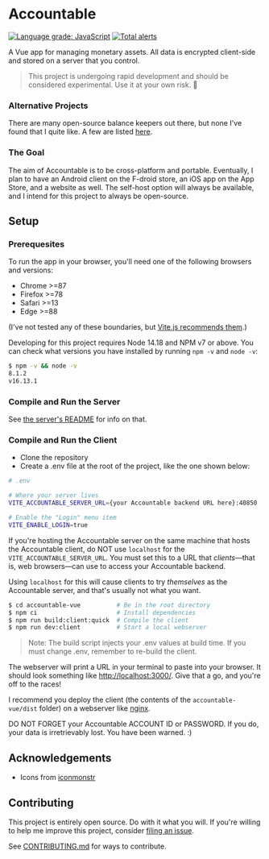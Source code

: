 # Accountable

[![Language grade: JavaScript](https://img.shields.io/lgtm/grade/javascript/g/AverageHelper/accountable-vue.svg?logo=lgtm&logoWidth=18)](https://lgtm.com/projects/g/AverageHelper/accountable-vue/context:javascript) [![Total alerts](https://img.shields.io/lgtm/alerts/g/AverageHelper/accountable-vue.svg?logo=lgtm&logoWidth=18)](https://lgtm.com/projects/g/AverageHelper/accountable-vue/alerts/)

A Vue app for managing monetary assets. All data is encrypted client-side and stored on a server that you control.

> This project is undergoing rapid development and should be considered experimental. Use it at your own risk. 🤙

### Alternative Projects

There are many open-source balance keepers out there, but none I've found that I quite like. A few are listed [here](https://opensource.com/life/17/10/personal-finance-tools-linux).

### The Goal

The aim of Accountable is to be cross-platform and portable. Eventually, I plan to have an Android client on the F-droid store, an iOS app on the App Store, and a website as well. The self-host option will always be available, and I intend for this project to always be open-source.

## Setup

### Prerequesites

To run the app in your browser, you'll need one of the following browsers and versions:
- Chrome >=87
- Firefox >=78
- Safari >=13
- Edge >=88

(I've not tested any of these boundaries, but [Vite.js recommends them](https://vitejs.dev/guide/migration.html#modern-browser-baseline-change).)

Developing for this project requires Node 14.18 and NPM v7 or above. You can check what versions you have installed by running `npm -v` and `node -v`:

```sh
$ npm -v && node -v
8.1.2
v16.13.1
```

### Compile and Run the Server

See [the server's README](/server/README.md) for info on that.

<!-- TODO: Add a note here about our own hosted solution -->

### Compile and Run the Client

- Clone the repository
- Create a .env file at the root of the project, like the one shown below:

```sh
# .env

# Where your server lives
VITE_ACCOUNTABLE_SERVER_URL={your Accountable backend URL here}:40850

# Enable the "Login" menu item
VITE_ENABLE_LOGIN=true
```

If you're hosting the Accountable server on the same machine that hosts the Accountable client, do NOT use `localhost` for the `VITE_ACCOUNTABLE_SERVER_URL`. You must set this to a URL that _clients_—that is, web browsers—can use to access your Accountable backend.

Using `localhost` for this will cause clients to try _themselves_ as the Accountable server, and that's usually not what you want.

```sh
$ cd accountable-vue          # Be in the root directory
$ npm ci                      # Install dependencies
$ npm run build:client:quick  # Compile the client
$ npm run dev:client          # Start a local webserver
```

> Note: The build script injects your .env values at build time. If you must change .env, remember to re-build the client.

The webserver will print a URL in your terminal to paste into your browser. It should look something like [http://localhost:3000/](http://localhost:3000/). Give that a go, and you're off to the races!

I recommend you deploy the client (the contents of the `accountable-vue/dist` folder) on a webserver like [nginx](https://nginx.org/en/).

DO NOT FORGET your Accountable ACCOUNT ID or PASSWORD. If you do, your data is irretrievably lost. You have been warned. :)

## Acknowledgements

- Icons from [iconmonstr](https://iconmonstr.com/)

## Contributing

This project is entirely open source. Do with it what you will. If you're willing to help me improve this project, consider [filing an issue](https://github.com/AverageHelper/accountable-vue/issues/new/choose).

See [CONTRIBUTING.md](/CONTRIBUTING.md) for ways to contribute.
